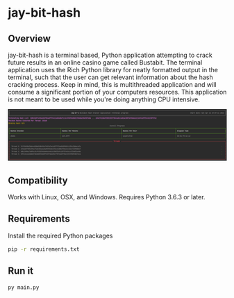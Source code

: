 # jay-bit-hash
## Overview
jay-bit-hash is a terminal based, Python application attempting to crack future results in an online casino game called Bustabit. The terminal application uses the Rich Python library for neatly formatted output in the terminal, such that the user can get relevant information about the hash cracking process. Keep in mind, this is multithreaded application and will consume a significant portion of your computers resources. This application is not meant to be used while you're doing anything CPU intensive.  

![Terminal](https://github.com/Jay-ArBrouillard/jay-bit-hash/blob/master/terminal.PNG?raw=true)

## Compatibility
Works with Linux, OSX, and Windows. Requires Python 3.6.3 or later.

## Requirements
Install the required Python packages

```sh
pip -r requirements.txt
```

## Run it
```sh
py main.py
```
